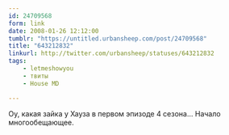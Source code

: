 ```yaml
---
id: 24709568
form: link
date: 2008-01-26 12:12:00
tumblr: "https://untitled.urbansheep.com/post/24709568"
title: "643212832"
linkurl: http://twitter.com/urbansheep/statuses/643212832
tags:
    - letmeshowyou
    - твиты
    - House MD

---
```

<p>Оу, какая зайка у Хауза в первом эпизоде 4 сезона&hellip; Начало многообещающее.</p>
